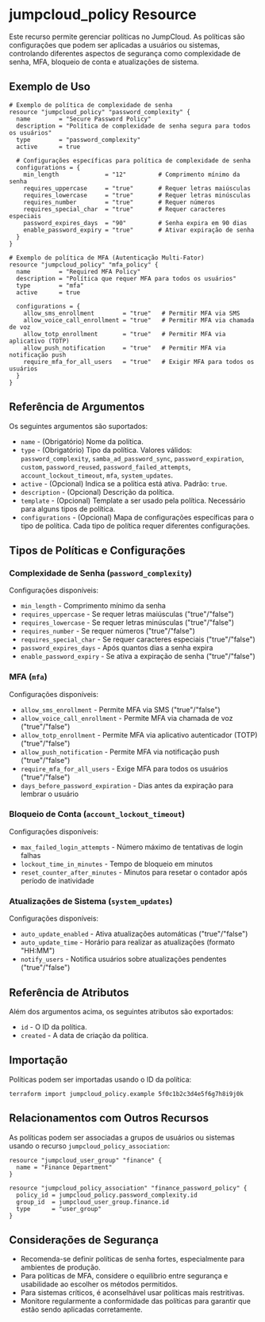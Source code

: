 # jumpcloud_policy Resource

Este recurso permite gerenciar políticas no JumpCloud. As políticas são configurações que podem ser aplicadas a usuários ou sistemas, controlando diferentes aspectos de segurança como complexidade de senha, MFA, bloqueio de conta e atualizações de sistema.

## Exemplo de Uso

```hcl
# Exemplo de política de complexidade de senha
resource "jumpcloud_policy" "password_complexity" {
  name        = "Secure Password Policy"
  description = "Política de complexidade de senha segura para todos os usuários"
  type        = "password_complexity"
  active      = true
  
  # Configurações específicas para política de complexidade de senha
  configurations = {
    min_length             = "12"         # Comprimento mínimo da senha
    requires_uppercase     = "true"       # Requer letras maiúsculas
    requires_lowercase     = "true"       # Requer letras minúsculas
    requires_number        = "true"       # Requer números
    requires_special_char  = "true"       # Requer caracteres especiais
    password_expires_days  = "90"         # Senha expira em 90 dias
    enable_password_expiry = "true"       # Ativar expiração de senha
  }
}

# Exemplo de política de MFA (Autenticação Multi-Fator)
resource "jumpcloud_policy" "mfa_policy" {
  name        = "Required MFA Policy"
  description = "Política que requer MFA para todos os usuários"
  type        = "mfa"
  active      = true
  
  configurations = {
    allow_sms_enrollment        = "true"   # Permitir MFA via SMS
    allow_voice_call_enrollment = "true"   # Permitir MFA via chamada de voz
    allow_totp_enrollment       = "true"   # Permitir MFA via aplicativo (TOTP)
    allow_push_notification     = "true"   # Permitir MFA via notificação push
    require_mfa_for_all_users   = "true"   # Exigir MFA para todos os usuários
  }
}
```

## Referência de Argumentos

Os seguintes argumentos são suportados:

* `name` - (Obrigatório) Nome da política.
* `type` - (Obrigatório) Tipo da política. Valores válidos: `password_complexity`, `samba_ad_password_sync`, `password_expiration`, `custom`, `password_reused`, `password_failed_attempts`, `account_lockout_timeout`, `mfa`, `system_updates`.
* `active` - (Opcional) Indica se a política está ativa. Padrão: `true`.
* `description` - (Opcional) Descrição da política.
* `template` - (Opcional) Template a ser usado pela política. Necessário para alguns tipos de política.
* `configurations` - (Opcional) Mapa de configurações específicas para o tipo de política. Cada tipo de política requer diferentes configurações.

## Tipos de Políticas e Configurações

### Complexidade de Senha (`password_complexity`)

Configurações disponíveis:
* `min_length` - Comprimento mínimo da senha
* `requires_uppercase` - Se requer letras maiúsculas ("true"/"false") 
* `requires_lowercase` - Se requer letras minúsculas ("true"/"false")
* `requires_number` - Se requer números ("true"/"false") 
* `requires_special_char` - Se requer caracteres especiais ("true"/"false")
* `password_expires_days` - Após quantos dias a senha expira
* `enable_password_expiry` - Se ativa a expiração de senha ("true"/"false")

### MFA (`mfa`)

Configurações disponíveis:
* `allow_sms_enrollment` - Permite MFA via SMS ("true"/"false")
* `allow_voice_call_enrollment` - Permite MFA via chamada de voz ("true"/"false")
* `allow_totp_enrollment` - Permite MFA via aplicativo autenticador (TOTP) ("true"/"false")
* `allow_push_notification` - Permite MFA via notificação push ("true"/"false")
* `require_mfa_for_all_users` - Exige MFA para todos os usuários ("true"/"false")
* `days_before_password_expiration` - Dias antes da expiração para lembrar o usuário

### Bloqueio de Conta (`account_lockout_timeout`)

Configurações disponíveis:
* `max_failed_login_attempts` - Número máximo de tentativas de login falhas
* `lockout_time_in_minutes` - Tempo de bloqueio em minutos
* `reset_counter_after_minutes` - Minutos para resetar o contador após período de inatividade

### Atualizações de Sistema (`system_updates`)

Configurações disponíveis:
* `auto_update_enabled` - Ativa atualizações automáticas ("true"/"false")
* `auto_update_time` - Horário para realizar as atualizações (formato "HH:MM")
* `notify_users` - Notifica usuários sobre atualizações pendentes ("true"/"false")

## Referência de Atributos

Além dos argumentos acima, os seguintes atributos são exportados:

* `id` - O ID da política.
* `created` - A data de criação da política.

## Importação

Políticas podem ser importadas usando o ID da política:

```
terraform import jumpcloud_policy.example 5f0c1b2c3d4e5f6g7h8i9j0k
```

## Relacionamentos com Outros Recursos

As políticas podem ser associadas a grupos de usuários ou sistemas usando o recurso `jumpcloud_policy_association`:

```hcl
resource "jumpcloud_user_group" "finance" {
  name = "Finance Department"
}

resource "jumpcloud_policy_association" "finance_password_policy" {
  policy_id = jumpcloud_policy.password_complexity.id
  group_id  = jumpcloud_user_group.finance.id
  type      = "user_group"
}
```

## Considerações de Segurança

* Recomenda-se definir políticas de senha fortes, especialmente para ambientes de produção.
* Para políticas de MFA, considere o equilíbrio entre segurança e usabilidade ao escolher os métodos permitidos.
* Para sistemas críticos, é aconselhável usar políticas mais restritivas.
* Monitore regularmente a conformidade das políticas para garantir que estão sendo aplicadas corretamente. 
